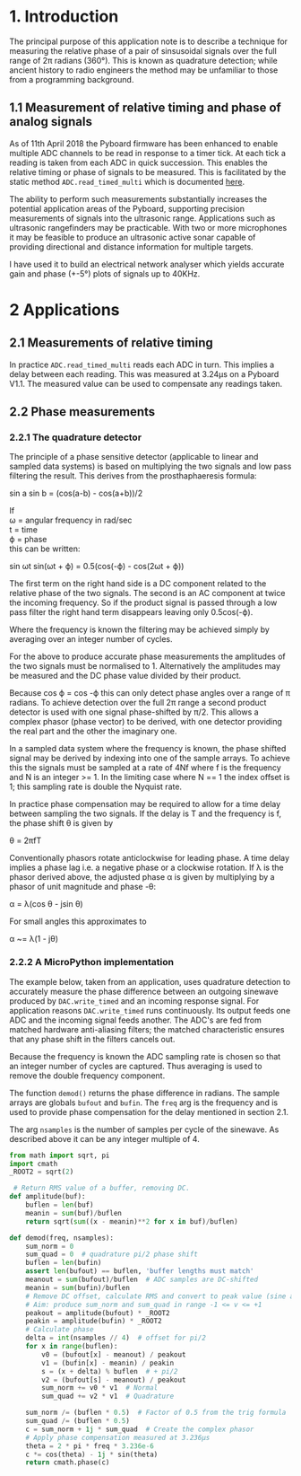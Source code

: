 # 1. Introduction

The principal purpose of this application note is to describe a technique for
measuring the relative phase of a pair of sinsusoidal signals over the full
range of 2π radians (360°). This is known as quadrature detection; while
ancient history to radio engineers the method may be unfamiliar to those from
a programming background.

## 1.1 Measurement of relative timing and phase of analog signals

As of 11th April 2018 the Pyboard firmware has been enhanced to enable multiple
ADC channels to be read in response to a timer tick. At each tick a reading is
taken from each ADC in quick succession. This enables the relative timing or
phase of signals to be measured. This is facilitated by the static method
`ADC.read_timed_multi` which is documented
[here](http://docs.micropython.org/en/latest/pyboard/library/pyb.ADC.html).

The ability to perform such measurements substantially increases the potential
application areas of the Pyboard, supporting precision measurements of signals
into the ultrasonic range. Applications such as ultrasonic rangefinders may be
practicable. With two or more microphones it may be feasible to produce an
ultrasonic active sonar capable of providing directional and distance
information for multiple targets.

I have used it to build an electrical network analyser which yields accurate
gain and phase (+-5°) plots of signals up to 40KHz.

# 2 Applications

## 2.1 Measurements of relative timing

In practice `ADC.read_timed_multi` reads each ADC in turn. This implies a delay
between each reading. This was measured at 3.24μs on a Pyboard V1.1. The
measured value can be used to compensate any readings taken.

## 2.2 Phase measurements

### 2.2.1 The quadrature detector

The principle of a phase sensitive detector (applicable to linear and sampled
data systems) is based on multiplying the two signals and low pass filtering
the result. This derives from the prosthaphaeresis formula:

sin a sin b = (cos(a-b) - cos(a+b))/2

If  
ω = angular frequency in rad/sec  
t = time  
ϕ = phase  
this can be written:

sin ωt sin(ωt + ϕ) = 0.5(cos(-ϕ) - cos(2ωt + ϕ))  

The first term on the right hand side is a DC component related to the relative
phase of the two signals. The second is an AC component at twice the incoming
frequency. So if the product signal is passed through a low pass filter the
right hand term disappears leaving only 0.5cos(-ϕ).

Where the frequency is known the filtering may be achieved simply by averaging
over an integer number of cycles.

For the above to produce accurate phase measurements the amplitudes of the two
signals must be normalised to 1. Alternatively the amplitudes may be measured
and the DC phase value divided by their product.

Because cos ϕ = cos -ϕ this can only detect phase angles over a range of π
radians. To achieve detection over the full 2π range a second product detector
is used with one signal phase-shifted by π/2. This allows a complex phasor
(phase vector) to be derived, with one detector providing the real part and the
other the imaginary one.

In a sampled data system where the frequency is known, the phase shifted signal
may be derived by indexing into one of the sample arrays. To achieve this the
signals must be sampled at a rate of 4Nf where f is the frequency and N is an
integer >= 1. In the limiting case where N == 1 the index offset is 1; this
sampling rate is double the Nyquist rate.

In practice phase compensation may be required to allow for a time delay
between sampling the two signals. If the delay is T and the frequency is f, the
phase shift θ is given by

θ = 2πfT

Conventionally phasors rotate anticlockwise for leading phase. A time delay
implies a phase lag i.e. a negative phase or a clockwise rotation. If λ is the
phasor derived above, the adjusted phase α is given by multiplying by a phasor
of unit magnitude and phase -θ:

α = λ(cos θ - jsin θ)

For small angles this approximates to

α ~= λ(1 - jθ)

### 2.2.2 A MicroPython implementation

The example below, taken from an application, uses quadrature detection to
accurately measure the phase difference between an outgoing sinewave produced
by `DAC.write_timed` and an incoming response signal. For application reasons
`DAC.write_timed` runs continuously. Its output feeds one ADC and the incoming
signal feeds another. The ADC's are fed from matched hardware anti-aliasing
filters; the matched characteristic ensures that any phase shift in the filters
cancels out.

Because the frequency is known the ADC sampling rate is chosen so that an
integer number of cycles are captured. Thus averaging is used to remove the
double frequency component.

The function `demod()` returns the phase difference in radians. The sample
arrays are globals `bufout` and `bufin`. The `freq` arg is the frequency and is
used to provide phase compensation for the delay mentioned in section 2.1.

The arg `nsamples` is the number of samples per cycle of the sinewave. As
described above it can be any integer multiple of 4.

```python
from math import sqrt, pi
import cmath
_ROOT2 = sqrt(2)

 # Return RMS value of a buffer, removing DC.
def amplitude(buf):
    buflen = len(buf)
    meanin = sum(buf)/buflen
    return sqrt(sum((x - meanin)**2 for x in buf)/buflen)

def demod(freq, nsamples):
    sum_norm = 0
    sum_quad = 0  # quadrature pi/2 phase shift
    buflen = len(bufin)
    assert len(bufout) == buflen, 'buffer lengths must match'
    meanout = sum(bufout)/buflen  # ADC samples are DC-shifted
    meanin = sum(bufin)/buflen
    # Remove DC offset, calculate RMS and convert to peak value (sine assumption)
    # Aim: produce sum_norm and sum_quad in range -1 <= v <= +1
    peakout = amplitude(bufout) * _ROOT2
    peakin = amplitude(bufin) * _ROOT2
    # Calculate phase
    delta = int(nsamples // 4)  # offset for pi/2
    for x in range(buflen):
        v0 = (bufout[x] - meanout) / peakout
        v1 = (bufin[x] - meanin) / peakin
        s = (x + delta) % buflen  # + pi/2
        v2 = (bufout[s] - meanout) / peakout
        sum_norm += v0 * v1  # Normal
        sum_quad += v2 * v1  # Quadrature

    sum_norm /= (buflen * 0.5)  # Factor of 0.5 from the trig formula
    sum_quad /= (buflen * 0.5)
    c = sum_norm + 1j * sum_quad  # Create the complex phasor
    # Apply phase compensation measured at 3.236μs
    theta = 2 * pi * freq * 3.236e-6
    c *= cos(theta) - 1j * sin(theta)
    return cmath.phase(c)
```
